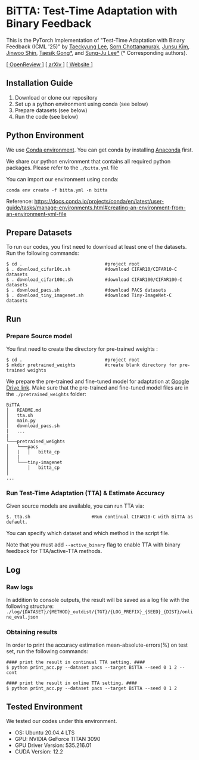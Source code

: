 # BiTTA: Test-Time Adaptation with Binary Feedback

This is the PyTorch Implementation of "Test-Time Adaptation with Binary Feedback (ICML '25)" by 
[Taeckyung Lee](https://taeckyung.github.io/),
[Sorn Chottananurak](https://s6007541.github.io/),
[Junsu Kim](https://junsu-kim97.github.io/),
[Jinwoo Shin](https://alinlab.kaist.ac.kr/shin.html/),
[Taesik Gong*](https://taesikgong.com/), and
[Sung-Ju Lee*](https://sites.google.com/site/wewantsj/) (* Corresponding authors).

[[ OpenReview ]](https://openreview.net/forum?id=A5l37HL8vX) 
[[ arXiv ]]() 
[[ Website ]](https://nmsl.kaist.ac.kr/projects/bitta/)


## Installation Guide

1. Download or clone our repository
2. Set up a python environment using conda (see below)
3. Prepare datasets (see below)
4. Run the code (see below)

## Python Environment

We use [Conda environment](https://docs.conda.io/).
You can get conda by installing [Anaconda](https://www.anaconda.com/) first.

We share our python environment that contains all required python packages. Please refer to the `./bitta.yml` file

You can import our environment using conda:

    conda env create -f bitta.yml -n bitta

Reference: https://docs.conda.io/projects/conda/en/latest/user-guide/tasks/manage-environments.html#creating-an-environment-from-an-environment-yml-file

## Prepare Datasets

To run our codes, you first need to download at least one of the datasets. Run the following commands:

    $ cd .                               #project root
    $ . download_cifar10c.sh             #download CIFAR10/CIFAR10-C datasets
    $ . download_cifar100c.sh            #download CIFAR100/CIFAR100-C datasets
    $ . download_pacs.sh                 #download PACS datasets
    $ . download_tiny_imagenet.sh        #download Tiny-ImageNet-C datasets

## Run

### Prepare Source model
You first need to create the directory for pre-trained weights :

    $ cd .                               #project root
    $ mkdir pretrained_weights           #create blank directory for pre-trained weights

We prepare the pre-trained and fine-tuned model for adaptation at [Google Drive link](https://drive.google.com/drive/folders/1gJt0uRVQRVML-kk6aLgLFLMFxnUJ-k4y?usp=sharing). 
Make sure that the pre-trained and fine-tuned model files are in the `./pretrained_weights` folder:
```
BiTTA
│   README.md
│   tta.sh
│   main.py
│   download_pacs.sh
|   ...
|
└───pretrained_weights
│   └───pacs
│   |   │   bitta_cp
│   |
│   └───tiny-imagenet
│       │   bitta_cp
│   
...
```
### Run Test-Time Adaptation (TTA) & Estimate Accuracy

Given source models are available, you can run TTA via:

    $. tta.sh                       #Run continual CIFAR10-C with BiTTA as default.

You can specify which dataset and which method in the script file.

Note that you must add `--active_binary` flag to enable TTA with binary feedback for TTA/active-TTA methods.

## Log

### Raw logs

In addition to console outputs, the result will be saved as a log file with the following structure: `./log/{DATASET}/{METHOD}_outdist/{TGT}/{LOG_PREFIX}_{SEED}_{DIST}/online_eval.json`

### Obtaining results

In order to print the accuracy estimation mean-absolute-errors(%) on test set, run the following commands:

    #### print the result in continual TTA setting. ####
    $ python print_acc.py --dataset pacs --target BiTTA --seed 0 1 2 --cont
   
    #### print the result in online TTA setting. ####
    $ python print_acc.py --dataset pacs --target BiTTA --seed 0 1 2  


## Tested Environment

We tested our codes under this environment.

- OS: Ubuntu 20.04.4 LTS
- GPU: NVIDIA GeForce TITAN 3090
- GPU Driver Version: 535.216.01
- CUDA Version: 12.2

